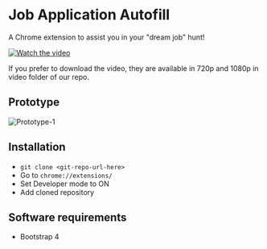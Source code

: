 # Job Application Autofill
A Chrome extension to assist you in your "dream job" hunt!

[![Watch the video](https://github.com/jayjagtap/Autofill-Buddy/blob/master/thumbnail.png)](https://youtu.be/BZmXUMSAnfc)

If you prefer to download the video, they are available in 720p and 1080p in video folder of our repo.

## Prototype
![Prototype-1](https://raw.githubusercontent.com/jayjagtap/Autofill-Buddy/master/video/prototype-1.png)

## Installation

- ```git clone <git-repo-url-here>```
- Go to ```chrome://extensions/```
- Set Developer mode to ON
- Add cloned repository

## Software requirements
- Bootstrap 4
